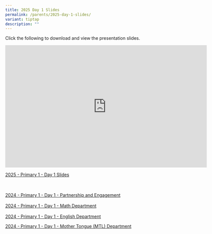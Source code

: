 ```yaml
---
title: 2025 Day 1 Slides
permalink: /parents/2025-day-1-slides/
variant: tiptap
description: ""
---
```

<p>Click the following to download and view the presentation slides.
<br>
</p>
<div class="iframe-wrapper">
<iframe height="389" width="640" allowfullscreen="true" frameborder="0" src="https://docs.google.com/presentation/d/e/2PACX-1vSd0x01k6LKIGmfyvLm87IrR7PXuCQwk6s5m3gqkzzHnDDPCPifk6IlCxo2w4xRag/embed?start=true&amp;loop=true&amp;delayms=15000"></iframe>
</div>
<p><a href="/files/P1_Day_1_2025.pdf" rel="noopener nofollow" target="_blank">2025 - Primary 1 - Day 1 Slides</a>
</p>
<p>
<br>
<br><a href="https://youtu.be/kfOyIa3VFEQ" rel="noopener noreferrer nofollow" target="_blank">2024 - Primary 1 - Day 1 - Partnership and Engagement</a>
<br>
<br><a href="https://youtu.be/tuRuWPiZ_-o" rel="noopener noreferrer nofollow" target="_blank">2024 - Primary 1 - Day 1 - Math Department</a>
<br>
<br><a href="https://youtu.be/LwP93rztJdU" rel="noopener noreferrer nofollow" target="_blank">2024 - Primary 1 - Day 1 - English Department</a>
</p>
<p></p>
<p><a href="https://youtu.be/MKWMZzA2XEE" rel="noopener noreferrer nofollow" target="_blank">2024 - Primary 1 - Day 1 - Mother Tongue (MTL) Department</a>
</p>